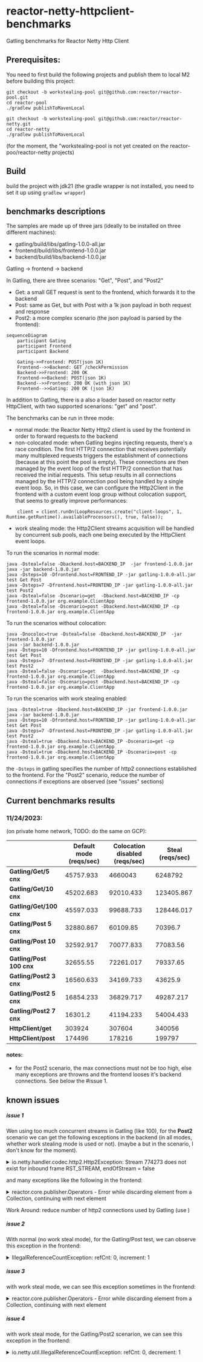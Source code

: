 # reactor-netty-httpclient-benchmarks

Gatling benchmarks for Reactor Netty Http Client

## Prerequisites:
You need to first build the following projects and publish them to local M2 before building this project:

```
git checkout -b workstealing-pool git@github.com:reactor/reactor-pool.git 
cd reactor-pool
./gradlew publishToMavenLocal

git checkout -b workstealing-pool git@github.com:reactor/reactor-netty.git 
cd reactor-netty
./gradlew publishToMavenLocal
```

(for the moment, the "workstealing-pool is not yet created on the reactor-poo/reactor-netty projects)

## Build

build the project with jdk21 (the gradle wrapper is not installed, you need to set it up using `gradlew wrapper`)

## benchmarks descriptions

The samples are made up of three jars (ideally to be installed on three different machines):

- gatling/build/libs/gatling-1.0.0-all.jar
- frontend/build/libs/frontend-1.0.0.jar
- backend/build/libs/backend-1.0.0.jar

Gatling -> frontend -> backend

In Gatling, there are three scenarios: "Get", "Post", and "Post2"
- Get: a small GET request is sent to the frontend, which forwards it to the backend
- Post: same as Get, but with Post with a 1k json payload in both request and response
- Post2: a more complex scenario (the json payload is parsed by the frontend):

```mermaid
sequenceDiagram
    participant Gating
    participant Frontend
    participant Backend

    Gating->>Frontend: POST(json 1K)
    Frontend-->>Backend: GET /checkPermission
    Backend->>Frontend: 200 OK
    Frontend->>Backend: POST(json 1K)
    Backend-->>Frontend: 200 OK (with json 1K)
    Frontend-->>Gating: 200 OK (json 1K)
```

In addition to Gatling, there is a also a loader based on reactor netty HttpClient, with two supported scenarions: "get" and "post".

The benchmarks can be run in three mode:

- normal mode: the Reactor Netty Http2 client is used by the frontend in order to forward requests to the backend
- non-colocated mode: when Gatling begins injecting requests, there's a race condition. The first HTTP/2 connection 
that receives potentially many multiplexed requests triggers the establishment of connections (because at this point the pool is empty). 
These connections are then managed by the event loop of the first HTTP/2 connection that has received the initial requests.
This setup results in all connections managed by the HTTP/2 connection pool being handled by a single event loop. 
So, in this case, we can configure the Http2Client in the frontend with a custom event loop group without colocation support, 
that seems to greatly improve performances:
```
    client = client.runOn(LoopResources.create("client-loops", 1, Runtime.getRuntime().availableProcessors(), true, false));
```
- work stealing mode: the Http2Client streams acquisition will be handled by concurrent sub pools, each one being executed 
by the HttpClient event loops.

To run the scenarios in normal mode:
```
java -Dsteal=false -Dbackend.host=BACKEND_IP  -jar frontend-1.0.0.jar
java -jar backend-1.0.0.jar
java -Dsteps=10 -Dfrontend.host=FRONTEND_IP -jar gatling-1.0.0-all.jar test Get Post
java -Dsteps=7 -Dfrontend.host=FRONTEND_IP -jar gatling-1.0.0-all.jar test Post2
java -Dsteal=false -Dscenario=get  -Dbackend.host=BACKEND_IP -cp frontend-1.0.0.jar org.example.ClientApp
java -Dsteal=false -Dscenario=post -Dbackend.host=BACKEND_IP -cp frontend-1.0.0.jar org.example.ClientApp
```

To run the scenarios without colocation:
```
java -Dnocoloc=true -Dsteal=false -Dbackend.host=BACKEND_IP  -jar frontend-1.0.0.jar
java -jar backend-1.0.0.jar
java -Dsteps=10 -Dfrontend.host=FRONTEND_IP -jar gatling-1.0.0-all.jar test Get Post
java -Dsteps=7 -Dfrontend.host=FRONTEND_IP -jar gatling-1.0.0-all.jar test Post2
java -Dsteal=false -Dscenario=get  -Dbackend.host=BACKEND_IP -cp frontend-1.0.0.jar org.example.ClientApp
java -Dsteal=false -Dscenario=post -Dbackend.host=BACKEND_IP -cp frontend-1.0.0.jar org.example.ClientApp
```

To run the scenarios with work stealing enabled:

```
java -Dsteal=true -Dbackend.host=BACKEND_IP -jar frontend-1.0.0.jar
java -jar backend-1.0.0.jar
java -Dsteps=10 -Dfrontend.host=FRONTEND_IP -jar gatling-1.0.0-all.jar test Get Post
java -Dsteps=7 -Dfrontend.host=FRONTEND_IP -jar gatling-1.0.0-all.jar test Post2
java -Dsteal=true -Dbackend.host=BACKEND_IP -Dscenario=get -cp frontend-1.0.0.jar org.example.ClientApp
java -Dsteal=true -Dbackend.host=BACKEND_IP -Dscenario=post -cp frontend-1.0.0.jar org.example.ClientApp
```

the `-Dsteps` in gatling specifies the number of http2 connections established to the frontend.
For the "Post2" scenario, reduce the number of connections if exceptions are observed (see "issues" sections)

## Current benchmarks results

### 11/24/2023:

(on private home network, TODO: do the same on GCP):

|                          | Default mode (reqs/sec) | Colocation disabled (reqs/sec) | Steal (reqs/sec) |
|--------------------------|-------------------------|--------------------------------|---------------|
| **Gatling/Get/5 cnx**    | 45757.933               | 4660043                        | 6248792       |
| **Gatling/Get/10 cnx**   | 45202.683               | 92010.433                      | 123405.867    |
| **Gatling/Get/100 cnx**  | 45597.033               | 99688.733                      | 128446.017    |
| **Gatling/Post 5 cnx**   | 32880.867               | 60109.85                       | 70396.7       |
| **Gatling/Post 10 cnx**  | 32592.917               | 70077.833                      | 77083.56      |
| **Gatling/Post 100 cnx** | 32655.55                | 72261.017                      | 79337.65      |
| **Gatling/Post2 3 cnx**  | 16560.633               | 34169.733                      | 43625.9       |
| **Gatling/Post2 5 cnx**  | 16854.233               | 36829.717                      | 49287.217     |
| **Gatling/Post2 7 cnx**  | 16301.2                 | 41194.233                      | 54004.433     |
| **HttpClient/get**       | 303924                  | 307604                         | 340056        |
| **HttpClient/post**      | 174496                  | 178216                         | 199797        |

#### notes: 

- for the Post2 scenario, the max connections must not be too high, else many exceptions
are throwns and the frontend looses it's backend connections. See below the #issue 1.

## known issues

##### issue 1
Wen using too much concurrent streams in Gatling (like 100), for the **Post2** scenario 
we can get the following exceptions in the backend (in all modes, whether work stealing mode is used or not).
(maybe a but in the scenario, I don't know for the moment).

<details>
  <summary>io.netty.handler.codec.http2.Http2Exception: Stream 774273 does not exist for inbound frame RST_STREAM, endOfStream = false</summary>
14:57:52.480 [reactor-http-nio-10] WARN  i.n.channel.DefaultChannelPipeline - An exceptionCaught() event was fired, and it reached at the tail of the pipeline. It usually means the last handler in the pipeline did not handle the exception.
io.netty.handler.codec.http2.Http2Exception: Stream 774273 does not exist for inbound frame RST_STREAM, endOfStream = false
	at io.netty.handler.codec.http2.Http2Exception.connectionError(Http2Exception.java:109)
	at io.netty.handler.codec.http2.DefaultHttp2ConnectionDecoder$FrameReadListener.verifyStreamMayHaveExisted(DefaultHttp2ConnectionDecoder.java:696)
	at io.netty.handler.codec.http2.DefaultHttp2ConnectionDecoder$FrameReadListener.onRstStreamRead(DefaultHttp2ConnectionDecoder.java:455)
	at io.netty.handler.codec.http2.DefaultHttp2FrameReader.readRstStreamFrame(DefaultHttp2FrameReader.java:509)
	at io.netty.handler.codec.http2.DefaultHttp2FrameReader.processPayloadState(DefaultHttp2FrameReader.java:259)
	at io.netty.handler.codec.http2.DefaultHttp2FrameReader.readFrame(DefaultHttp2FrameReader.java:159)
	at io.netty.handler.codec.http2.DefaultHttp2ConnectionDecoder.decodeFrame(DefaultHttp2ConnectionDecoder.java:188)
	at io.netty.handler.codec.http2.DecoratingHttp2ConnectionDecoder.decodeFrame(DecoratingHttp2ConnectionDecoder.java:63)
	at io.netty.handler.codec.http2.DecoratingHttp2ConnectionDecoder.decodeFrame(DecoratingHttp2ConnectionDecoder.java:63)
	at io.netty.handler.codec.http2.Http2ConnectionHandler$FrameDecoder.decode(Http2ConnectionHandler.java:393)
	at io.netty.handler.codec.http2.Http2ConnectionHandler.decode(Http2ConnectionHandler.java:453)
	at io.netty.handler.codec.ByteToMessageDecoder.decodeRemovalReentryProtection(ByteToMessageDecoder.java:529)
	at io.netty.handler.codec.ByteToMessageDecoder.callDecode(ByteToMessageDecoder.java:468)
	at io.netty.handler.codec.ByteToMessageDecoder.channelRead(ByteToMessageDecoder.java:290)
	at io.netty.channel.AbstractChannelHandlerContext.invokeChannelRead(AbstractChannelHandlerContext.java:444)
	at io.netty.channel.AbstractChannelHandlerContext.invokeChannelRead(AbstractChannelHandlerContext.java:420)
	at io.netty.channel.AbstractChannelHandlerContext.fireChannelRead(AbstractChannelHandlerContext.java:412)
	at reactor.netty.http.server.HttpServerConfig$H2ChannelMetricsHandler.channelRead(HttpServerConfig.java:811)
	at io.netty.channel.AbstractChannelHandlerContext.invokeChannelRead(AbstractChannelHandlerContext.java:442)
	at io.netty.channel.AbstractChannelHandlerContext.invokeChannelRead(AbstractChannelHandlerContext.java:420)
	at io.netty.channel.AbstractChannelHandlerContext.fireChannelRead(AbstractChannelHandlerContext.java:412)
	at io.netty.handler.ssl.SslHandler.unwrap(SslHandler.java:1475)
	at io.netty.handler.ssl.SslHandler.decodeJdkCompatible(SslHandler.java:1338)
	at io.netty.handler.ssl.SslHandler.decode(SslHandler.java:1387)
	at io.netty.handler.codec.ByteToMessageDecoder.decodeRemovalReentryProtection(ByteToMessageDecoder.java:529)
	at io.netty.handler.codec.ByteToMessageDecoder.callDecode(ByteToMessageDecoder.java:468)
	at io.netty.handler.codec.ByteToMessageDecoder.channelRead(ByteToMessageDecoder.java:290)
	at io.netty.channel.AbstractChannelHandlerContext.invokeChannelRead(AbstractChannelHandlerContext.java:444)
	at io.netty.channel.AbstractChannelHandlerContext.invokeChannelRead(AbstractChannelHandlerContext.java:420)
	at io.netty.channel.AbstractChannelHandlerContext.fireChannelRead(AbstractChannelHandlerContext.java:412)
	at io.netty.channel.DefaultChannelPipeline$HeadContext.channelRead(DefaultChannelPipeline.java:1410)
	at io.netty.channel.AbstractChannelHandlerContext.invokeChannelRead(AbstractChannelHandlerContext.java:440)
	at io.netty.channel.AbstractChannelHandlerContext.invokeChannelRead(AbstractChannelHandlerContext.java:420)
	at io.netty.channel.DefaultChannelPipeline.fireChannelRead(DefaultChannelPipeline.java:919)
	at io.netty.channel.nio.AbstractNioByteChannel$NioByteUnsafe.read(AbstractNioByteChannel.java:166)
	at io.netty.channel.nio.NioEventLoop.processSelectedKey(NioEventLoop.java:788)
	at io.netty.channel.nio.NioEventLoop.processSelectedKeysOptimized(NioEventLoop.java:724)
	at io.netty.channel.nio.NioEventLoop.processSelectedKeys(NioEventLoop.java:650)
	at io.netty.channel.nio.NioEventLoop.run(NioEventLoop.java:562)
	at io.netty.util.concurrent.SingleThreadEventExecutor$4.run(SingleThreadEventExecutor.java:997)
	at io.netty.util.internal.ThreadExecutorMap$2.run(ThreadExecutorMap.java:74)
	at io.netty.util.concurrent.FastThreadLocalRunnable.run(FastThreadLocalRunnable.java:30)
	at java.base/java.lang.Thread.run(Thread.java:1583)
</details>

and many exceptions like the following in the frontend:

<details>
  <summary>reactor.core.publisher.Operators - Error while discarding element from a Collection, continuing with next element</summary>
14:59:19.444 [reactor-http-nio-2] WARN  reactor.core.publisher.Operators - Error while discarding element from a Collection, continuing with next element
io.netty.util.IllegalReferenceCountException: refCnt: 0, decrement: 1
	at io.netty.util.internal.ReferenceCountUpdater.toLiveRealRefCnt(ReferenceCountUpdater.java:83)
	at io.netty.util.internal.ReferenceCountUpdater.release(ReferenceCountUpdater.java:148)
	at io.netty.buffer.AbstractReferenceCountedByteBuf.release(AbstractReferenceCountedByteBuf.java:101)
	at io.netty.buffer.AbstractDerivedByteBuf.release0(AbstractDerivedByteBuf.java:98)
	at io.netty.buffer.AbstractDerivedByteBuf.release(AbstractDerivedByteBuf.java:94)
	at reactor.core.publisher.Operators.lambda$discardLocalAdapter$0(Operators.java:389)
	at java.base/java.util.function.Consumer.lambda$andThen$0(Consumer.java:65)
	at reactor.core.publisher.Operators.onDiscardMultiple(Operators.java:570)
	at reactor.core.publisher.MonoCollectList$MonoCollectListSubscriber.onError(MonoCollectList.java:106)
	at reactor.core.publisher.FluxPeek$PeekSubscriber.onError(FluxPeek.java:222)
	at reactor.core.publisher.FluxMap$MapSubscriber.onError(FluxMap.java:134)
	at reactor.core.publisher.MonoFlatMapMany$FlatMapManyInner.onError(MonoFlatMapMany.java:255)
	at reactor.netty.channel.FluxReceive.onInboundError(FluxReceive.java:465)
	at reactor.netty.channel.ChannelOperations.onInboundError(ChannelOperations.java:515)
	at reactor.netty.http.client.HttpClientOperations.onInboundClose(HttpClientOperations.java:324)
	at reactor.netty.channel.ChannelOperationsHandler.channelInactive(ChannelOperationsHandler.java:73)
	at io.netty.channel.AbstractChannelHandlerContext.invokeChannelInactive(AbstractChannelHandlerContext.java:305)
	at io.netty.channel.AbstractChannelHandlerContext.invokeChannelInactive(AbstractChannelHandlerContext.java:281)
	at io.netty.channel.AbstractChannelHandlerContext.fireChannelInactive(AbstractChannelHandlerContext.java:274)
	at io.netty.channel.DefaultChannelPipeline$HeadContext.channelInactive(DefaultChannelPipeline.java:1405)
	at io.netty.channel.AbstractChannelHandlerContext.invokeChannelInactive(AbstractChannelHandlerContext.java:301)
	at io.netty.channel.AbstractChannelHandlerContext.invokeChannelInactive(AbstractChannelHandlerContext.java:281)
	at io.netty.channel.DefaultChannelPipeline.fireChannelInactive(DefaultChannelPipeline.java:901)
	at io.netty.handler.codec.http2.AbstractHttp2StreamChannel$Http2ChannelUnsafe$2.run(AbstractHttp2StreamChannel.java:791)
	at io.netty.util.concurrent.AbstractEventExecutor.runTask(AbstractEventExecutor.java:173)
	at io.netty.util.concurrent.AbstractEventExecutor.safeExecute(AbstractEventExecutor.java:166)
	at io.netty.util.concurrent.SingleThreadEventExecutor.runAllTasks(SingleThreadEventExecutor.java:470)
	at io.netty.channel.nio.NioEventLoop.run(NioEventLoop.java:566)
	at io.netty.util.concurrent.SingleThreadEventExecutor$4.run(SingleThreadEventExecutor.java:997)
	at io.netty.util.internal.ThreadExecutorMap$2.run(ThreadExecutorMap.java:74)
	at io.netty.util.concurrent.FastThreadLocalRunnable.run(FastThreadLocalRunnable.java:30)
	at java.base/java.lang.Thread.run(Thread.java:1583)
14:59:19.444 [reactor-http-nio-2] ERROR r.n.http.server.HttpServerOperations - [5a85beff/172421-1, L:/127.0.0.1:8090 - R:/127.0.0.1:58523] Error starting response. Replying error status
reactor.netty.http.client.PrematureCloseException: Connection prematurely closed DURING response

io.netty.channel.ChannelPipelineException: io.netty.handler.codec.http2.Http2FrameCodec.handlerRemoved() has thrown an exception.
at io.netty.channel.DefaultChannelPipeline.callHandlerRemoved0(DefaultChannelPipeline.java:640)
at io.netty.channel.DefaultChannelPipeline.destroyDown(DefaultChannelPipeline.java:876)
at io.netty.channel.DefaultChannelPipeline.destroyUp(DefaultChannelPipeline.java:844)
at io.netty.channel.DefaultChannelPipeline.destroy(DefaultChannelPipeline.java:836)
at io.netty.channel.DefaultChannelPipeline.access$700(DefaultChannelPipeline.java:46)
at io.netty.channel.DefaultChannelPipeline$HeadContext.channelUnregistered(DefaultChannelPipeline.java:1392)
at io.netty.channel.AbstractChannelHandlerContext.invokeChannelUnregistered(AbstractChannelHandlerContext.java:215)
at io.netty.channel.AbstractChannelHandlerContext.invokeChannelUnregistered(AbstractChannelHandlerContext.java:195)
at io.netty.channel.DefaultChannelPipeline.fireChannelUnregistered(DefaultChannelPipeline.java:821)
at io.netty.channel.AbstractChannel$AbstractUnsafe$7.run(AbstractChannel.java:821)
at io.netty.util.concurrent.AbstractEventExecutor.runTask(AbstractEventExecutor.java:173)
at io.netty.util.concurrent.AbstractEventExecutor.safeExecute(AbstractEventExecutor.java:166)
at io.netty.util.concurrent.SingleThreadEventExecutor.runAllTasks(SingleThreadEventExecutor.java:470)
at io.netty.channel.nio.NioEventLoop.run(NioEventLoop.java:566)
at io.netty.util.concurrent.SingleThreadEventExecutor$4.run(SingleThreadEventExecutor.java:997)
at io.netty.util.internal.ThreadExecutorMap$2.run(ThreadExecutorMap.java:74)
at io.netty.util.concurrent.FastThreadLocalRunnable.run(FastThreadLocalRunnable.java:30)
at java.base/java.lang.Thread.run(Thread.java:1583)
Caused by: io.netty.util.IllegalReferenceCountException: refCnt: 0, decrement: 1
at io.netty.util.internal.ReferenceCountUpdater.toLiveRealRefCnt(ReferenceCountUpdater.java:83)
at io.netty.util.internal.ReferenceCountUpdater.release(ReferenceCountUpdater.java:148)
at io.netty.buffer.AbstractReferenceCountedByteBuf.release(AbstractReferenceCountedByteBuf.java:101)
at io.netty.handler.codec.ByteToMessageDecoder.handlerRemoved(ByteToMessageDecoder.java:269)
at io.netty.channel.AbstractChannelHandlerContext.callHandlerRemoved(AbstractChannelHandlerContext.java:1122)
at io.netty.channel.DefaultChannelPipeline.callHandlerRemoved0(DefaultChannelPipeline.java:637)

</details>

Work Around: reduce number of http2 connections used by Gatling (use )

##### issue 2
With normal (no work steal mode), for the Gatling/Post test, we can observe this exception in the frontend:

<details>
  <summary>IllegalReferenceCountException: refCnt: 0, increment: 1</summary>
13:05:10.177 [reactor-http-epoll-3] WARN  r.n.http.client.HttpClientConnect - [726d00f4/154549-1, L:/10.128.15.214:35380 - R:10.128.15.218/10.128.15.218:8080] The connection observed an error
io.netty.util.IllegalReferenceCountException: refCnt: 0, increment: 1
        at io.netty.util.internal.ReferenceCountUpdater.retain0(ReferenceCountUpdater.java:133)
        at io.netty.util.internal.ReferenceCountUpdater.retain(ReferenceCountUpdater.java:120)
        at io.netty.buffer.AbstractReferenceCountedByteBuf.retain(AbstractReferenceCountedByteBuf.java:81)
        at io.netty.buffer.AbstractDerivedByteBuf.retain0(AbstractDerivedByteBuf.java:58)
        at io.netty.buffer.AbstractDerivedByteBuf.retain(AbstractDerivedByteBuf.java:54)
        at reactor.core.publisher.FluxPeek$PeekSubscriber.onNext(FluxPeek.java:185)
        at reactor.core.publisher.FluxMap$MapSubscriber.onNext(FluxMap.java:122)
        at reactor.netty.channel.FluxReceive.drainReceiver(FluxReceive.java:294)
        at reactor.netty.channel.FluxReceive.request(FluxReceive.java:133)
        at reactor.core.publisher.FluxMap$MapSubscriber.request(FluxMap.java:164)
        at reactor.core.publisher.FluxPeek$PeekSubscriber.request(FluxPeek.java:138)
        at reactor.core.publisher.Operators$BaseFluxToMonoOperator.request(Operators.java:2041)
        at reactor.core.publisher.FluxContextWrite$ContextWriteSubscriber.request(FluxContextWrite.java:136)
        at reactor.core.publisher.FluxHandleFuseable$HandleFuseableSubscriber.request(FluxHandleFuseable.java:260)
        at reactor.core.publisher.FluxDoFinally$DoFinallySubscriber.request(FluxDoFinally.java:140)
        at reactor.core.publisher.FluxMap$MapSubscriber.request(FluxMap.java:164)
        at reactor.core.publisher.FluxPeek$PeekSubscriber.request(FluxPeek.java:138)
        at reactor.core.publisher.FluxMap$MapSubscriber.request(FluxMap.java:164)
        at reactor.core.publisher.MonoFlatMap$FlatMapMain.request(MonoFlatMap.java:194)
        at reactor.core.publisher.FluxContextWrite$ContextWriteSubscriber.request(FluxContextWrite.java:136)
        at reactor.netty.channel.ChannelOperations.onSubscribe(ChannelOperations.java:273)
        at reactor.core.publisher.FluxContextWrite$ContextWriteSubscriber.onSubscribe(FluxContextWrite.java:101)
        at reactor.core.publisher.MonoFlatMap$FlatMapMain.onSubscribe(MonoFlatMap.java:117)
        at reactor.core.publisher.FluxMap$MapSubscriber.onSubscribe(FluxMap.java:92)
        at reactor.core.publisher.FluxPeek$PeekSubscriber.onSubscribe(FluxPeek.java:171)
        at reactor.core.publisher.FluxMap$MapSubscriber.onSubscribe(FluxMap.java:92)
        at reactor.core.publisher.FluxDoFinally$DoFinallySubscriber.onSubscribe(FluxDoFinally.java:107)
        at reactor.core.publisher.FluxHandleFuseable$HandleFuseableSubscriber.onSubscribe(FluxHandleFuseable.java:164)
        at reactor.core.publisher.FluxContextWrite$ContextWriteSubscriber.onSubscribe(FluxContextWrite.java:101)
        at reactor.core.publisher.Operators$BaseFluxToMonoOperator.onSubscribe(Operators.java:2025)
        at reactor.core.publisher.FluxPeek$PeekSubscriber.onSubscribe(FluxPeek.java:171)
        at reactor.core.publisher.FluxMap$MapSubscriber.onSubscribe(FluxMap.java:92)
        at reactor.netty.channel.FluxReceive.startReceiver(FluxReceive.java:172)
        at reactor.netty.channel.FluxReceive.lambda$subscribe$2(FluxReceive.java:150)
        at io.netty.util.concurrent.AbstractEventExecutor.runTask(AbstractEventExecutor.java:173)
        at io.netty.util.concurrent.AbstractEventExecutor.safeExecute(AbstractEventExecutor.java:166)
        at io.netty.util.concurrent.SingleThreadEventExecutor.runAllTasks(SingleT^C
        at reactor.core.publisher.FluxPeek$PeekSubscriber.onSubscribe(FluxPeek.java:171)
        at reactor.core.publisher.FluxMap$MapSubscriber.onSubscribe(FluxMap.java:92)
        at reactor.core.publisher.FluxDoFinally$DoFinallySubscriber.onSubscribe(FluxDoFinally.java:107)
        at reactor.core.publisher.FluxHandleFuseable$HandleFuseableSubscriber.onSubscribe(FluxHandleFuseable.java:164)
        at reactor.core.publisher.FluxContextWrite$ContextWriteSubscriber.onSubscribe(FluxContextWrite.java:101)
        at reactor.core.publisher.Operators$BaseFluxToMonoOperator.onSubscribe(Operators.java:2025)
        at reactor.core.publisher.FluxPeek$PeekSubscriber.onSubscribe(FluxPeek.java:171)
        at reactor.core.publisher.FluxMap$MapSubscriber.onSubscribe(FluxMap.java:92)
        at reactor.netty.channel.FluxReceive.startReceiver(FluxReceive.java:172)
        at reactor.netty.channel.FluxReceive.lambda$subscribe$2(FluxReceive.java:150)
        at io.netty.util.concurrent.AbstractEventExecutor.runTask(AbstractEventExecutor.java:173)
        at io.netty.util.concurrent.AbstractEventExecutor.safeExecute(AbstractEventExecutor.java:166)
        at io.netty.util.concurrent.SingleThreadEventExecutor.runAllTasks(SingleThreadEventExecutor.java:470)
        at io.netty.channel.epoll.EpollEventLoop.run(EpollEventLoop.java:413)
        at io.netty.util.concurrent.SingleThreadEventExecutor$4.run(SingleThreadEventExecutor.java:997)
        at io.netty.util.internal.ThreadExecutorMap$2.run(ThreadExecutorMap.java:74)
        at io.netty.util.concurrent.FastThreadLocalRunnable.run(FastThreadLocalRunnable.java:30)
        at java.base/java.lang.Thread.run(Thread.java:1583)
</details>

##### issue 3

with work steal mode, we can see this exception sometimes in the frontend:
<details>
  <summary>reactor.core.publisher.Operators - Error while discarding element from a Collection, continuing with next element</summary>
13:15:46.093 [reactor-http-epoll-11] WARN  reactor.core.publisher.Operators - Error while discarding element from a Collection, continuing with next element
io.netty.util.IllegalReferenceCountException: refCnt: 0, decrement: 1
        at io.netty.util.internal.ReferenceCountUpdater.toLiveRealRefCnt(ReferenceCountUpdater.java:83)
        at io.netty.util.internal.ReferenceCountUpdater.release(ReferenceCountUpdater.java:148)
        at io.netty.buffer.AbstractReferenceCountedByteBuf.release(AbstractReferenceCountedByteBuf.java:101)
        at io.netty.buffer.AbstractDerivedByteBuf.release0(AbstractDerivedByteBuf.java:98)
        at io.netty.buffer.AbstractDerivedByteBuf.release(AbstractDerivedByteBuf.java:94)
        at reactor.core.publisher.Operators.lambda$discardLocalAdapter$0(Operators.java:389)
        at java.base/java.util.function.Consumer.lambda$andThen$0(Consumer.java:65)
        at java.base/java.util.function.Consumer.lambda$andThen$0(Consumer.java:65)
        at reactor.core.publisher.Operators.onDiscardMultiple(Operators.java:570)
        at reactor.core.publisher.MonoCollectList$MonoCollectListSubscriber.onError(MonoCollectList.java:106)
        at reactor.core.publisher.FluxPeek$PeekSubscriber.onError(FluxPeek.java:222)
        at reactor.core.publisher.FluxMap$MapSubscriber.onError(FluxMap.java:134)
        at reactor.netty.channel.FluxReceive.onInboundError(FluxReceive.java:465)
        at reactor.netty.channel.ChannelOperations.onInboundError(ChannelOperations.java:515)
        at reactor.netty.http.server.HttpServerOperations.onInboundClose(HttpServerOperations.java:699)
        at reactor.netty.channel.ChannelOperationsHandler.channelInactive(ChannelOperationsHandler.java:73)
        at io.netty.channel.AbstractChannelHandlerContext.invokeChannelInactive(AbstractChannelHandlerContext.java:305)
        at io.netty.channel.AbstractChannelHandlerContext.invokeChannelInactive(AbstractChannelHandlerContext.java:281)
        at io.netty.channel.AbstractChannelHandlerContext.fireChannelInactive(AbstractChannelHandlerContext.java:274)
        at reactor.netty.http.server.AbstractHttpServerMetricsHandler.channelInactive(AbstractHttpServerMetricsHandler.java:126)
        at io.netty.channel.AbstractChannelHandlerContext.invokeChannelInactive(AbstractChannelHandlerContext.java:303)
        at io.netty.channel.AbstractChannelHandlerContext.invokeChannelInactive(AbstractChannelHandlerContext.java:281)
        at io.netty.channel.AbstractChannelHandlerContext.fireChannelInactive(AbstractChannelHandlerContext.java:274)
        at io.netty.channel.DefaultChannelPipeline$HeadContext.channelInactive(DefaultChannelPipeline.java:1405)
        at io.netty.channel.AbstractChannelHandlerContext.invokeChannelInactive(AbstractChannelHandlerContext.java:301)
        at io.netty.channel.AbstractChannelHandlerContext.invokeChannelInactive(AbstractChannelHandlerContext.java:281)
        at io.netty.channel.DefaultChannelPipeline.fireChannelInactive(DefaultChannelPipeline.java:901)
        at io.netty.handler.codec.http2.AbstractHttp2StreamChannel$Http2ChannelUnsafe$2.run(AbstractHttp2StreamChannel.java:791)
        at io.netty.util.concurrent.AbstractEventExecutor.runTask(AbstractEventExecutor.java:173)
        at io.netty.util.concurrent.AbstractEventExecutor.safeExecute(AbstractEventExecutor.java:166)
        at io.netty.util.concurrent.SingleThreadEventExecutor.runAllTasks(SingleThreadEventExecutor.java:470)
        at io.netty.channel.epoll.EpollEventLoop.run(EpollEventLoop.java:416)
        at io.netty.util.concurrent.SingleThreadEventExecutor$4.run(SingleThreadEventExecutor.java:997)
        at io.netty.util.internal.ThreadExecutorMap$2.run(ThreadExecutorMap.java:74)
        at io.netty.util.concurrent.FastThreadLocalRunnable.run(FastThreadLocalRunnable.java:30)
        at java.base/java.lang.Thread.run(Thread.java:1583)
</details>

##### issue 4

with work steal mode, for the Gatling/Post2 scenarion, we can see this exception in the frontend:
<details>
  <summary>io.netty.util.IllegalReferenceCountException: refCnt: 0, decrement: 1</summary>
io.netty.util.IllegalReferenceCountException: refCnt: 0, decrement: 1
        at io.netty.util.internal.ReferenceCountUpdater.toLiveRealRefCnt(ReferenceCountUpdater.java:83)
        at io.netty.util.internal.ReferenceCountUpdater.release(ReferenceCountUpdater.java:148)
        at io.netty.buffer.AbstractReferenceCountedByteBuf.release(AbstractReferenceCountedByteBuf.java:101)
        at io.netty.buffer.AbstractDerivedByteBuf.release0(AbstractDerivedByteBuf.java:98)
        at io.netty.buffer.AbstractDerivedByteBuf.release(AbstractDerivedByteBuf.java:94)
        at io.netty.util.ReferenceCountUtil.release(ReferenceCountUtil.java:90)
        at io.netty.util.ReferenceCountUtil.safeRelease(ReferenceCountUtil.java:116)
        at io.netty.buffer.CompositeByteBuf.addComponents(CompositeByteBuf.java:555)
        at io.netty.buffer.CompositeByteBuf.addComponents(CompositeByteBuf.java:251)
        at reactor.netty.ByteBufFlux.lambda$aggregate$7(ByteBufFlux.java:283)
        at reactor.core.publisher.FluxHandleFuseable$HandleFuseableSubscriber.onNext(FluxHandleFuseable.java:179)
        at reactor.core.publisher.FluxContextWrite$ContextWriteSubscriber.onNext(FluxContextWrite.java:107)
        at reactor.core.publisher.Operators$BaseFluxToMonoOperator.completePossiblyEmpty(Operators.java:2071)
        at reactor.core.publisher.MonoCollectList$MonoCollectListSubscriber.onComplete(MonoCollectList.java:118)
        at reactor.core.publisher.FluxPeek$PeekSubscriber.onComplete(FluxPeek.java:260)
        at reactor.core.publisher.FluxMap$MapSubscriber.onComplete(FluxMap.java:144)
        at reactor.core.publisher.MonoFlatMapMany$FlatMapManyInner.onComplete(MonoFlatMapMany.java:260)
        at reactor.netty.channel.FluxReceive.onInboundComplete(FluxReceive.java:415)
        at reactor.netty.channel.ChannelOperations.onInboundComplete(ChannelOperations.java:446)
        at reactor.netty.channel.ChannelOperations.terminate(ChannelOperations.java:500)
        at reactor.netty.http.client.HttpClientOperations.onInboundNext(HttpClientOperations.java:772)
        at reactor.netty.channel.ChannelOperationsHandler.channelRead(ChannelOperationsHandler.java:114)
        at io.netty.channel.AbstractChannelHandlerContext.invokeChannelRead(AbstractChannelHandlerContext.java:444)
        at io.netty.channel.AbstractChannelHandlerContext.invokeChannelRead(AbstractChannelHandlerContext.java:420)
        at io.netty.channel.AbstractChannelHandlerContext.fireChannelRead(AbstractChannelHandlerContext.java:412)
        at reactor.netty.http.client.AbstractHttpClientMetricsHandler.channelRead(AbstractHttpClientMetricsHandler.java:162)
        at io.netty.channel.AbstractChannelHandlerContext.invokeChannelRead(AbstractChannelHandlerContext.java:442)
        at io.netty.channel.AbstractChannelHandlerContext.invokeChannelRead(AbstractChannelHandlerContext.java:420)
        at io.netty.channel.AbstractChannelHandlerContext.fireChannelRead(AbstractChannelHandlerContext.java:412)
        at io.netty.handler.codec.MessageToMessageDecoder.channelRead(MessageToMessageDecoder.java:103)
        at io.netty.handler.codec.MessageToMessageCodec.channelRead(MessageToMessageCodec.java:111)
        at io.netty.channel.AbstractChannelHandlerContext.invokeChannelRead(AbstractChannelHandlerContext.java:442)
        at io.netty.channel.AbstractChannelHandlerContext.invokeChannelRead(AbstractChannelHandlerContext.java:420)
        at io.netty.channel.AbstractChannelHandlerContext.fireChannelRead(AbstractChannelHandlerContext.java:412)
        at io.netty.channel.DefaultChannelPipeline$HeadContext.channelRead(DefaultChannelPipeline.java:1410)
        at io.netty.channel.AbstractChannelHandlerContext.invokeChannelRead(AbstractChannelHandlerContext.java:440)
        at io.netty.channel.AbstractChannelHandlerContext.invokeChannelRead(AbstractChannelHandlerContext.java:420)
        at io.netty.channel.DefaultChannelPipeline.fireChannelRead(DefaultChannelPipeline.java:919)
        at io.netty.handler.codec.http2.AbstractHttp2StreamChannel$Http2ChannelUnsafe.doRead0(AbstractHttp2StreamChannel.java:955)
        at io.netty.handler.codec.http2.AbstractHttp2StreamChannel.fireChildRead(AbstractHttp2StreamChannel.java:600)
        at io.netty.handler.codec.http2.Http2MultiplexHandler.channelRead(Http2MultiplexHandler.java:195)
        at io.netty.channel.AbstractChannelHandlerContext.invokeChannelRead(AbstractChannelHandlerContext.java:442)
        at io.netty.channel.AbstractChannelHandlerContext.invokeChannelRead(AbstractChannelHandlerContext.java:420)
        at io.netty.channel.AbstractChannelHandlerContext.fireChannelRead(AbstractChannelHandlerContext.java:412)
        at io.netty.handler.codec.http2.Http2FrameCodec.onHttp2Frame(Http2FrameCodec.java:712)
        at io.netty.handler.codec.http2.Http2FrameCodec$FrameListener.onDataRead(Http2FrameCodec.java:651)
        at io.netty.handler.codec.http2.Http2FrameListenerDecorator.onDataRead(Http2FrameListenerDecorator.java:36)
        at io.netty.handler.codec.http2.Http2EmptyDataFrameListener.onDataRead(Http2EmptyDataFrameListener.java:49)
        at io.netty.handler.codec.http2.DefaultHttp2ConnectionDecoder$FrameReadListener.onDataRead(DefaultHttp2ConnectionDecoder.java:322)
        at io.netty.handler.codec.http2.DefaultHttp2FrameReader.readDataFrame(DefaultHttp2FrameReader.java:415)
        at io.netty.handler.codec.http2.DefaultHttp2FrameReader.processPayloadState(DefaultHttp2FrameReader.java:250)
        at io.netty.handler.codec.http2.DefaultHttp2FrameReader.readFrame(DefaultHttp2FrameReader.java:159)
        at io.netty.handler.codec.http2.DefaultHttp2ConnectionDecoder.decodeFrame(DefaultHttp2ConnectionDecoder.java:188)
        at io.netty.handler.codec.http2.DecoratingHttp2ConnectionDecoder.decodeFrame(DecoratingHttp2ConnectionDecoder.java:63)
        at io.netty.handler.codec.http2.Http2ConnectionHandler$FrameDecoder.decode(Http2ConnectionHandler.java:393)
        at io.netty.handler.codec.http2.Http2ConnectionHandler.decode(Http2ConnectionHandler.java:453)
        at io.netty.handler.codec.ByteToMessageDecoder.decodeRemovalReentryProtection(ByteToMessageDecoder.java:529)
        at io.netty.handler.codec.ByteToMessageDecoder.callDecode(ByteToMessageDecoder.java:468)
        at io.netty.handler.codec.ByteToMessageDecoder.channelRead(ByteToMessageDecoder.java:290)
        at io.netty.channel.AbstractChannelHandlerContext.invokeChannelRead(AbstractChannelHandlerContext.java:444)
        at io.netty.channel.AbstractChannelHandlerContext.invokeChannelRead(AbstractChannelHandlerContext.java:420)
        at io.netty.channel.AbstractChannelHandlerContext.fireChannelRead(AbstractChannelHandlerContext.java:412)
        at io.netty.handler.flush.FlushConsolidationHandler.channelRead(FlushConsolidationHandler.java:152)
        at io.netty.channel.AbstractChannelHandlerContext.invokeChannelRead(AbstractChannelHandlerContext.java:442)
        at io.netty.channel.AbstractChannelHandlerContext.invokeChannelRead(AbstractChannelHandlerContext.java:420)
        at io.netty.channel.AbstractChannelHandlerContext.fireChannelRead(AbstractChannelHandlerContext.java:412)
        at reactor.netty.channel.AbstractChannelMetricsHandler.channelRead(AbstractChannelMetricsHandler.java:132)
        at io.netty.channel.AbstractChannelHandlerContext.invokeChannelRead(AbstractChannelHandlerContext.java:442)
        at io.netty.channel.AbstractChannelHandlerContext.invokeChannelRead(AbstractChannelHandlerContext.java:420)
        at io.netty.channel.AbstractChannelHandlerContext.fireChannelRead(AbstractChannelHandlerContext.java:412)
        at io.netty.handler.ssl.SslHandler.unwrap(SslHandler.java:1475)
        at io.netty.handler.ssl.SslHandler.decodeJdkCompatible(SslHandler.java:1338)
        at io.netty.handler.ssl.SslHandler.decode(SslHandler.java:1387)
        at io.netty.handler.codec.ByteToMessageDecoder.decodeRemovalReentryProtection(ByteToMessageDecoder.java:529)
        at io.netty.handler.codec.ByteToMessageDecoder.callDecode(ByteToMessageDecoder.java:468)
        at io.netty.handler.codec.ByteToMessageDecoder.channelRead(ByteToMessageDecoder.java:290)
        at io.netty.channel.AbstractChannelHandlerContext.invokeChannelRead(AbstractChannelHandlerContext.java:444)
        at io.netty.channel.AbstractChannelHandlerContext.invokeChannelRead(AbstractChannelHandlerContext.java:420)
        at io.netty.channel.AbstractChannelHandlerContext.fireChannelRead(AbstractChannelHandlerContext.java:412)
        at io.netty.channel.DefaultChannelPipeline$HeadContext.channelRead(DefaultChannelPipeline.java:1410)
        at io.netty.channel.AbstractChannelHandlerContext.invokeChannelRead(AbstractChannelHandlerContext.java:440)
        at io.netty.channel.AbstractChannelHandlerContext.invokeChannelRead(AbstractChannelHandlerContext.java:420)
        at io.netty.channel.DefaultChannelPipeline.fireChannelRead(DefaultChannelPipeline.java:919)
        at io.netty.channel.epoll.AbstractEpollStreamChannel$EpollStreamUnsafe.epollInReady(AbstractEpollStreamChannel.java:800)
        at io.netty.channel.epoll.AbstractEpollChannel$AbstractEpollUnsafe$1.run(AbstractEpollChannel.java:425)
        at io.netty.util.concurrent.AbstractEventExecutor.runTask(AbstractEventExecutor.java:173)
        at io.netty.util.concurrent.AbstractEventExecutor.safeExecute(AbstractEventExecutor.java:166)
        at io.netty.util.concurrent.SingleThreadEventExecutor.runAllTasks(SingleThreadEventExecutor.java:470)
        at io.netty.channel.epoll.EpollEventLoop.run(EpollEventLoop.java:413)
        at io.netty.util.concurrent.SingleThreadEventExecutor$4.run(SingleThreadEventExecutor.java:997)
        at io.netty.util.internal.ThreadExecutorMap$2.run(ThreadExecutorMap.java:74)
        at io.netty.util.concurrent.FastThreadLocalRunnable.run(FastThreadLocalRunnable.java:30)
        at java.base/java.lang.Thread.run(Thread.java:1583)
</details>
